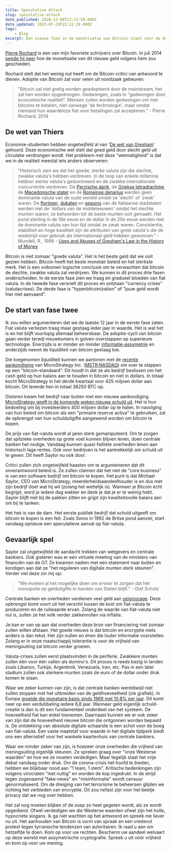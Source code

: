 ```yaml
---
title: Speculative Attack
slug: speculative-attack
date_published: 2020-12-08T13:12:59.000Z
date_updated: 2023-07-29T22:12:29.000Z
tags: 
    - Blog
excerpt: Een nieuwe fase in de monetisatie van Bitcoin staat voor de deur. MicroStrategy Inc. lanceert een speculatieve aanval op fiat-valuta.
---
```


[Pierre Rochard](https://twitter.com/pierre_rochard) is een van mijn favoriete schrijvers over Bitcoin. In juli 2014 [pende hij neer](https://nakamotoinstitute.org/mempool/speculative-attack/) hoe de monetisatie van dit nieuwe geld volgens hem zou geschieden.

Rochard stelt dat het weinig nut heeft om de Bitcoin-critici van antwoord te dienen. Adoptie van Bitcoin zal voor velen uit noodzaak gebeuren:

> "Bitcoin zal niet gretig worden geadopteerd door de mainstream, het zal hen worden opgedrongen. Gedwongen, zoals in "gedwongen door economische realiteit". Mensen zullen worden gedwongen om met bitcoins te betalen, niet vanwege 'de technologie', maar omdat niemand hun waardeloze fiat voor betalingen zal accepteren." - Pierre Rochard, 2014

## De wet van Thiers

Economie-studenten hebben ongetwijfeld al van '[De wet van Gresham](https://en.wikipedia.org/wiki/Gresham's_law)' gehoord. Deze economische wet stelt dat goed geld door slecht geld uit circulatie verdrongen wordt. Het probleem met deze "wetmatigheid" is dat we in de realiteit meestal iets anders observeren:

> "Historisch zien we dat het goede, sterke valuta zijn die slechte, zwakke valuta's hebben verdreven. In de loop van enkele millennia hebben sterke valuta's gedomineerd en de zwakke internationale concurrentie verdreven. De [Perzische darik](https://en.wikipedia.org/wiki/Persian_daric), de [Griekse tetradrachme](https://en.wikipedia.org/wiki/Tetradrachm), de [Macedonische stater](https://en.wikipedia.org/wiki/Stater) en de [Romeinse denarius](https://en.wikipedia.org/wiki/Denarius) werden geen dominante valuta van de oude wereld omdat ze 'slecht' of 'zwak' waren. De [florijnen](https://en.wikipedia.org/wiki/Florin), [dukaten](https://en.wikipedia.org/wiki/Ducat) en [sequins](https://en.wikipedia.org/wiki/Sequin_(coin)) van de Italiaanse stadstaten werden niet de 'dollars van de middeleeuwen' omdat het slechte munten waren; ze behoorden tot de beste munten ooit gemaakt. Het pond sterling in de 19e eeuw en de dollar in de 20e eeuw werden niet de dominante valuta van hun tijd omdat ze zwak waren. Consistentie, stabiliteit en hoge kwaliteit zijn de attributen van grote valuta's die de wedstrijd voor gebruik als internationaal geld hebben gewonnen." - Mundell, R., 1998 - [Uses and Abuses of Gresham's Law in the History of Money](http://www.columbia.edu/~ram15/grash.html)

Bitcoin is niet zomaar "goede valuta". Het is het beste geld dat we ooit gezien hebben. Bitcoin heeft het beste monetair beleid en het sterkste merk. Het is een volkomen logische conclusie om te verwachten dat bitcoin de slechte, zwakke valuta zal verdrijven. We kunnen in dit proces drie fasen onderscheiden. In de eerste fase zien we traag en gradueel bloeden van fiat valuta. In de tweede fase versnelt dit proces en ontstaan "currency crises" (valutacrises). De derde fase is "hyperbitcoinization" of "jouw geld wordt hier niet aanvaard".

## De start van fase twee

Ik zou willen argumenteren dat we de laatste 12 jaar in de eerste fase zaten. Fiat valuta verliezen traag maar gestaag ieder jaar in waarde. Het is wat het is en het blijft voorlopig allemaal beheersbaar. De adoptie-cycli van bitcoin gaan verder terwijl nieuwkomers in golven overstappen op superieure technologie. Enerzijds is er minder en minder [informatie-assymetrie](https://en.wikipedia.org/wiki/Information_asymmetry) en anderzijds neemt de liquiditeit van bitcoin gestaag toe.

Die toegenomen liquiditeit kunnen we aantonen met de [recente aankondiging](https://ir.microstrategy.com/news-releases/news-release-details/microstrategy-adopts-bitcoin-primary-treasury-reserve-asset) van MicroStrategy Inc. ([MSTR:NASDAQ](https://finance.yahoo.com/quote/MSTR?guccounter=1&amp;guce_referrer=aHR0cHM6Ly9kdWNrZHVja2dvLmNvbS8&amp;guce_referrer_sig=AQAAADeg1nO9KbiexDVXlw4sJiQkdNiQTg5FWHJaIB6q3Q_6PqEpVfCeG7ihFhyw-_AnM7UaVjhUl0T5qml932ZRahDEbSYjRT5n5gY3ACxJrPmZe_IDZ8HM1n0O3YQIhG6IxkJHWvqfrsRCHz2gBwukbsmdLWzZNnikTr0uYw4Lf5Ln)) om over te stappen op een "bitcoin-standaard". Dit houdt in dat ze als bedrijf beslissen om het cash geld op hun balans aan te houden in bitcoin en niet in dollars. In totaal kocht MicroStrategy in het derde kwartaal voor 425 miljoen dollar aan bitcoin. Dit leverde hen in totaal 38250 BTC op.

Gisteren kwam het bedrijf naar buiten met een nieuwe aankondiging. [MicroStrategy geeft in de komende weken nieuwe schuld uit](https://ir.microstrategy.com/news-releases/news-release-details/microstrategy-announces-proposed-private-offering-400-million). Het is hun bedoeling om bij investeerders 400 miljoen dollar op te halen. In navolging van hun beleid om bitcoin als een "primaire reserve activa" te gebruiken, zal de opbrengst van hun schulduitgifte aangewend worden om bitcoin te kopen.

De prijs van fiat-valuta wordt al jaren sterk gemanipuleerd. Om te zorgen dat spilzieke overheden op grote voet kunnen blijven leven, doen centrale banken het nodige. Vandaag kunnen quasi-failliete overheden lenen aan historisch lage rentes. Ook voor bedrijven is het aantrekkelijk om schuld uit te geven. Dit heeft Saylor nu ook door.

Critici zullen zich ongetwijfeld haasten om te argumenteren dat dit onverantwoord beleid is. Ze zullen claimen dat het niet de "core business" is van een software bedrijf om bitcoin te kopen. Het punt is dat Michael Saylor, CEO van MicroStrategy, meerderheidsaandeelhouder is en dus met zijn bedrijf doet wat hij wil (zolang het wettelijk is). Wanneer je Bitcoin écht begrijpt, word je iedere dag wakker en denk je dat je er te weinig hebt. Saylor blijft niet bij de pakken zitten en grijpt zijn kwaliteitsvolle balans aan om bij te tanken.

Het hek is van de dam. Het eerste publiek bedrijf dat schuld uitgeeft om bitcoin te kopen is een feit. Zoals Soros in 1992 de Britse pond aanviel, start vandaag opnieuw een speculatieve aanval op fiat-valuta.

## Gevaarlijk spel

Saylor zal ongetwijfeld de aandacht trekken van wetgevers en centrale bankiers. Ook gisteren was er een virtuele meeting van de ministers van financiën van de G7. Ze kwamen nadien met een statement naar buiten en kondigen aan dat ze "het reguleren van digitale munten sterk steunen". Verder viel deze zin mij op:

> "We moeten al het mogelijke doen om ervoor te zorgen dat het monopolie op gelduitgifte in handen van Staten blijft." - Olaf Scholz

Centrale banken en overheden verdienen veel geld aan [seigniorage](https://en.wikipedia.org/wiki/Seigniorage). Deze opbrengst komt voort uit het verschil tussen de kost om fiat-valuta te produceren en de ruilwaarde ervan. Zolang de waarde van fiat-valuta niet nul is, zullen ze het volk verder zakkenrollen via inflatie.

Je kan er van op aan dat overheden deze bron van financiering niet zomaar zullen willen afstaan. Het goede nieuws is dat bitcoin en encryptie niets anders is dan tekst. Het zijn nullen en énen die louter informatie voorstellen. Zolang er in onze maatschappij tolerantie is voor de vrijheid van meningsuiting zal bitcoin verder groeien.

Valuta-crises zullen eerst plaatsvinden in de periferie. Zwakkere munten zullen één voor één vallen als domino's. Dit proces is reeds bezig in landen zoals Libanon, Turkije, Argentinië, Venezuela, Iran, etc. Pas in een later stadium zullen ook sterkere munten zoals de euro of de dollar onder druk komen te staan.

Waar we zeker kunnen van zijn, is dat centrale banken wereldwijd niet zullen stoppen met het uitbreiden van de geldhoeveelheid (zie grafiek). In Europa [groeide die monetaire basis sinds 1969 met 10,8% per jaar](https://cryptovoices.com/basemoney). Dit komt neer op een verdubbeling iedere 6,8 jaar. Wanneer geld eigenlijk schuld-creatie is dan is dit een fundamenteel onderdeel van het systeem. De hoeveelheid fiat kan enkel toenemen. Daarnaast kunnen we er ook zeker van zijn dat de hoeveelheid nieuwe bitcoin die ontgonnen worden bepaald is. De ontdekking van absolute digitale schaarste is een schot voor de boeg van fiat-valuta. Een vaste maatstaf voor waarde in het digitale tijdperk biedt ons een alternatief voor het wankele kaartenhuis van centrale bankiers.

Waar we minder zeker van zijn, is hoezeer onze overheden die vrijheid van meningsuiting eigenlijk steunen. Ze spreken graag over "onze Westerse waarden" en hoe we ze moeten verdedigen. Maar tegelijk staat het vrije debat vandaag onder druk. Om de corona-crisis het hoofd te bieden, hebben we blijkbaar nood aan "1 team, 1 stem". Kritische bedenkingen zijn volgens virocraten "niet nuttig" en worden de kop ingedrukt. In de strijd tegen zogenaamd "fake-news" en "misinformatie" wordt censuur genormaliseerd. Om de dreiging van het terrorisme te beheersen glijden we richting het verbieden van encryptie. Dit zou nefast zijn voor het beetje privacy dat we nog over hebben.

Het zal nog moeten blijken of de soep zo heet gegeten wordt, als ze wordt opgediend. Ofwel verdedigen we die Westerse waarden ofwel zijn het holle, hypocriete slogans. Ik ga niet wachten op het antwoord en spreek me liever nu uit. Het aanhouden van Bitcoin is vorm van spraak en een vredevol protest tegen tyrranische tendenzen van autoritairen. Ik raad u aan om hetzelfde te doen. Kom op voor uw rechten. Bescherm uw aandeel welvaart op deze wereld met assymetrische cryptografie. Spreek u uit vóór vrijheid en kom op voor uw mening.
